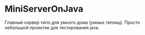 # MiniServerOnJava
Главный сервер типо для умного дома (умных теплиц).
Просто небольшой проектик для тестирования java.
